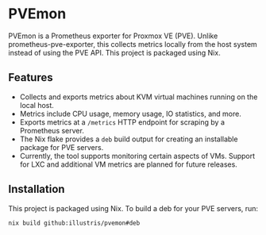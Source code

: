 # PVEmon

PVEmon is a Prometheus exporter for Proxmox VE (PVE). Unlike prometheus-pve-exporter, this collects metrics locally from the host system instead of using the PVE API. This project is packaged using Nix.

## Features

- Collects and exports metrics about KVM virtual machines running on the local host.
- Metrics include CPU usage, memory usage, IO statistics, and more.
- Exports metrics at a `/metrics` HTTP endpoint for scraping by a Prometheus server.
- The Nix flake provides a `deb` build output for creating an installable package for PVE servers.
- Currently, the tool supports monitoring certain aspects of VMs. Support for LXC and additional VM metrics are planned for future releases.

## Installation

This project is packaged using Nix. To build a deb for your PVE servers, run:

```bash
nix build github:illustris/pvemon#deb
```
